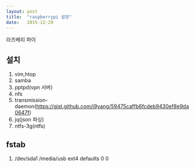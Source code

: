 ```yaml
---
layout: post
title:  "raspberrypi 설정"
date:   2015-12-29
---
```


라즈베리 파이 

설치
------------------
1. vim,htop
2. samba
3. pptpd(vpn 서버)
4. nfs
5. transmission-daemon(https://gist.github.com/i9yang/59475caffb6fcdeb9430ef8e9da0647f)
6. jq(json 파싱)
7. ntfs-3g(ntfs)

fstab
------------------
1. /dev/sda1       /media/usb      ext4    defaults        0       0
